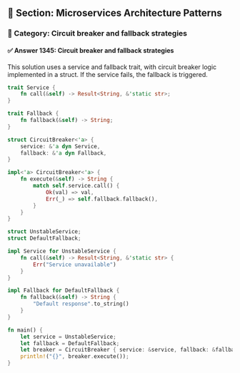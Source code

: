 ## 📘 Section: Microservices Architecture Patterns  
### 🔹 Category: Circuit breaker and fallback strategies  
#### ✅ Answer 1345: Circuit breaker and fallback strategies

This solution uses a service and fallback trait, with circuit breaker logic implemented in a struct. If the service fails, the fallback is triggered.

```rust
trait Service {
    fn call(&self) -> Result<String, &'static str>;
}

trait Fallback {
    fn fallback(&self) -> String;
}

struct CircuitBreaker<'a> {
    service: &'a dyn Service,
    fallback: &'a dyn Fallback,
}

impl<'a> CircuitBreaker<'a> {
    fn execute(&self) -> String {
        match self.service.call() {
            Ok(val) => val,
            Err(_) => self.fallback.fallback(),
        }
    }
}

struct UnstableService;
struct DefaultFallback;

impl Service for UnstableService {
    fn call(&self) -> Result<String, &'static str> {
        Err("Service unavailable")
    }
}

impl Fallback for DefaultFallback {
    fn fallback(&self) -> String {
        "Default response".to_string()
    }
}

fn main() {
    let service = UnstableService;
    let fallback = DefaultFallback;
    let breaker = CircuitBreaker { service: &service, fallback: &fallback };
    println!("{}", breaker.execute());
}
```

